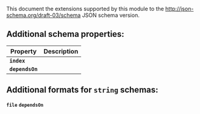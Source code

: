 This document the extensions supported by this module to the http://json-schema.org/draft-03/schema JSON schema version.

## Additional schema properties:
|Property|Description
|--------|-----------
|**`index`**|
|**`dependsOn`**|
## Additional formats for `string` schemas:
**`file`**
**`dependsOn`** 
